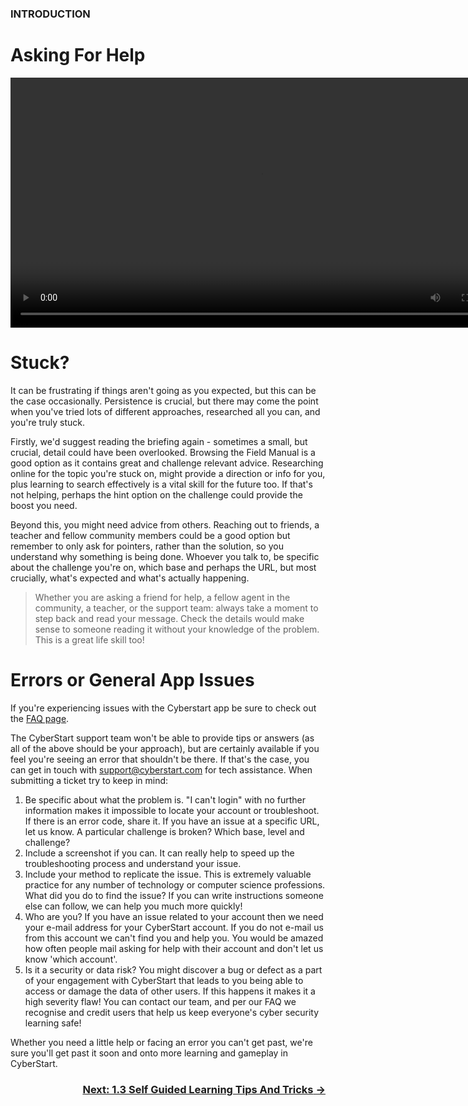 ### INTRODUCTION
# Asking For Help 

<div align="center">
  <video src="https://github.com/alphyos/Cyberstart-2023/assets/116646389/a099c4b8-8ce1-4d67-9742-672dbd75c6f0" width="800" />
</div>

# Stuck?

It can be frustrating if things aren't going as you expected, but this can be the case occasionally. Persistence is crucial, but there may come the point when you've tried lots of different approaches, researched all you can, and you're truly stuck.

Firstly, we'd suggest reading the briefing again - sometimes a small, but crucial, detail could have been overlooked. Browsing the Field Manual is a good option as it contains great and challenge relevant advice. Researching online for the topic you're stuck on, might provide a direction or info for you, plus learning to search effectively is a vital skill for the future too. If that's not helping, perhaps the hint option on the challenge could provide the boost you need.

Beyond this, you might need advice from others. Reaching out to friends, a teacher and fellow community members could be a good option but remember to only ask for pointers, rather than the solution, so you understand why something is being done. Whoever you talk to, be specific about the challenge you're on, which base and perhaps the URL, but most crucially, what's expected and what's actually happening.

> Whether you are asking a friend for help, a fellow agent in the community, a teacher, or the support team: always take a moment to step back and read your message. Check the details would make sense to someone reading it without your knowledge of the problem. This is a great life skill too!

# Errors or General App Issues

If you're experiencing issues with the Cyberstart app be sure to check out the [FAQ page](https://help.cyberstart.com/help).

The CyberStart support team won't be able to provide tips or answers (as all of the above should be your approach), but are certainly available if you feel you're seeing an error that shouldn't be there. If that's the case, you can get in touch with support@cyberstart.com for tech assistance. When submitting a ticket try to keep in mind:

1. Be specific about what the problem is. "I can't login" with no further information makes it impossible to locate your account or troubleshoot. If there is an error code, share it. If you have an issue at a specific URL, let us know. A particular challenge is broken? Which base, level and challenge?
2. Include a screenshot if you can. It can really help to speed up the troubleshooting process and understand your issue.
3. Include your method to replicate the issue. This is extremely valuable practice for any number of technology or computer science professions. What did you do to find the issue? If you can write instructions someone else can follow, we can help you much more quickly!
4. Who are you? If you have an issue related to your account then we need your e-mail address for your CyberStart account. If you do not e-mail us from this account we can't find you and help you. You would be amazed how often people mail asking for help with their account and don't let us know 'which account'.
5. Is it a security or data risk? You might discover a bug or defect as a part of your engagement with CyberStart that leads to you being able to access or damage the data of other users. If this happens it makes it a high severity flaw! You can contact our team, and per our FAQ we recognise and credit users that help us keep everyone's cyber security learning safe!

Whether you need a little help or facing an error you can't get past, we're sure you'll get past it soon and onto more learning and gameplay in CyberStart.

### <div dir="rtl">[→ Next: 1.3 Self Guided Learning Tips And Tricks](1.5.md)

